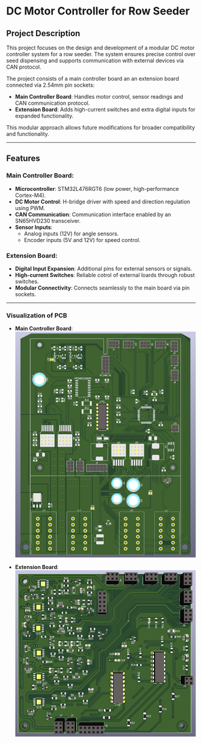 # DC Motor Controller for Row Seeder

## Project Description
This project focuses on the design and development of a modular DC motor controller system for a row seeder.
The system ensures precise control over seed dispensing and supports communication with external devices via CAN protocol.

The project consists of a main controller board an an extension board connected via 2.54mm pin sockets:
- **Main Controller Board**: Handles motor control, sensor readings and CAN communication protocol.
- **Extension Board**: Adds high-current switches and extra digital inputs for expanded functionality.

This modular approach allows future modifications for broader compatibility and functionality.

---

## Features
### Main Controller Board:
- **Microcontroller**: STM32L476RGT6 (low power, high-performance Cortex-M4).
- **DC Motor Control**: H-bridge driver with speed and direction regulation using PWM.
- **CAN Communication**: Communication interface enabled by an SN65HVD230 transceiver.
- **Sensor Inputs**:
  - Analog inputs (12V) for angle sensors.
  - Encoder inputs (5V and 12V) for speed control.

### Extension Board:
- **Digital Input Expansion**: Additional pins for external sensors or signals.
- **High-current Switches**: Reliable cotrol of external loards through robust switches.
- **Modular Connectivity**: Connects seamlessly to the main board via pin sockets.

---

### Visualization of PCB
- **Main Controller Board**:
  ![Main Controller PCB](Images/BOTTOM.png)

  
- **Extension Board**:
  ![Extension PCB (made by my friend :))](Images/UP.png)
  
